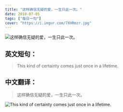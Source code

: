```yaml
---
title: "这样确信无疑的爱，一生只此一次。"
date: 2018-07-05
tags: ["每日一句"]
cover: "https://i.imgur.com/7XHRmzr.jpg"
---
```


![这样确信无疑的爱，一生只此一次。](https://i.imgur.com/NRaPEq8.jpg)

## 英文短句：
> This kind of certainty comes just once in a lifetime.

<!--more-->

## 中文翻译：
> 这样确信无疑的爱，一生只此一次。

![This kind of certainty comes just once in a lifetime.](https://i.imgur.com/G8uD4qC.jpg)

